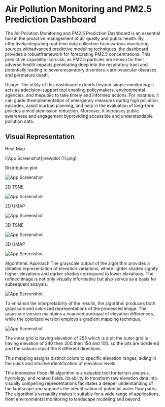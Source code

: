 # Air Pollution Monitoring and PM2.5 Prediction Dashboard
The Air Pollution Monitoring and PM2.5 Prediction Dashboard is an essential tool in the proactive management of air quality and public health. By effectivelyintegrating real-time data collection from various monitoring sources withadvanced predictive modeling techniques, the dashboard provides a robustframework for forecasting PM2.5 concentrations. This predictive capability iscrucial, as PM2.5 particles are known for their adverse health impacts,penetrating deep into the respiratory tract and potentially leading to severerespiratory disorders, cardiovascular diseases, and premature death.

Usage:
The utility of this dashboard extends beyond simple monitoring; it acts as adecision-support tool enabling policymakers, environmental agencies, and thepublic to take timely and informed actions. For instance, it can guide theimplementation of emergency measures during high pollution episodes, assist inurban planning, and help in the evaluation of long-term policies aimed atemission reduction. Moreover, it increases public awareness and engagement byproviding accessible and understandable pollution data.
## Visual Representation
Heat Map

![App Screenshot](newplot (1).png)

Distribution plot

![App Screenshot](https://drive.google.com/file/d/1rXwt7Q6xbIYrzvsBbKI-We95QRCVurpD/view?usp=sharing)

2D TSNE

![App Screenshot](https://drive.google.com/file/d/1yi48azcDtfjTAEnAjWIZk4mhyC1quYaI/view?usp=sharing)

2D UMAP

![App Screenshot](https://drive.google.com/file/d/1GUylm1YqAv2frZSUMjkPIU-XAvX1mT7s/view?usp=sharing)

3D TSNE

![App Screenshot](https://drive.google.com/file/d/1Mb0kg1amcsGaL78j0arWo-vmaXso9N0o/view?usp=sharing)

3D UMAP

![App Screenshot](https://drive.google.com/file/d/1yjBTfnDsSWExkRENeaqKzmb8p4I9G_JZ/view?usp=sharing)

Algorithmic Approach
The grayscale output of the algorithm provides a detailed representation of elevation variations, where lighter shades signify higher elevations and darker shades correspond to lower elevations. The refined image is not only visually informative but also serves as a basis for subsequent analysis.

![App Screenshot](https://raw.githubusercontent.com/RinkeshKumarSinha/watershed-algo/main/ConsoleApplication1/test%20results%20packed/input2.PNG)

To enhance the interpretability of the results, the algorithm produces both grayscale and colorized representations of the processed image. The grayscale version maintains a nuanced portrayal of elevation differences, while the colorized version employs a gradient mapping technique.
 
![App Screenshot](https://raw.githubusercontent.com/RinkeshKumarSinha/watershed-algo/main/ConsoleApplication1/test%20results%20packed/op2%20coloured.PNG)

The inner grid is having elevation of 255 which is a pit 
the outer grid is having elevation of 240 then 200 then 150 and 100.
so the pits are bordered and the colours dipict the 8 different directions.

This mapping assigns distinct colors to specific elevation ranges, aiding in the quick and intuitive identification of elevation levels.

This innovative flood-fill algorithm is a valuable tool for terrain analysis, hydrology, and related fields. Its ability to transform raw elevation data into visually compelling representations facilitates a deeper understanding of the landscape and supports the identification of potential water flow paths. The algorithm's versatility makes it suitable for a wide range of applications, from environmental monitoring to landscape modeling and beyond.


